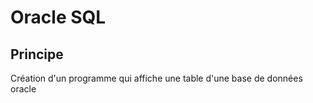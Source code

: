 # Oracle SQL

## Principe

Création d'un programme qui affiche une table d'une base de données oracle
